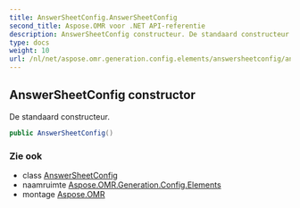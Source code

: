 ```yaml
---
title: AnswerSheetConfig.AnswerSheetConfig
second_title: Aspose.OMR voor .NET API-referentie
description: AnswerSheetConfig constructeur. De standaard constructeur.
type: docs
weight: 10
url: /nl/net/aspose.omr.generation.config.elements/answersheetconfig/answersheetconfig/
---
```

## AnswerSheetConfig constructor

De standaard constructeur.

```csharp
public AnswerSheetConfig()
```

### Zie ook

* class [AnswerSheetConfig](../)
* naamruimte [Aspose.OMR.Generation.Config.Elements](../../answersheetconfig/)
* montage [Aspose.OMR](../../../)


